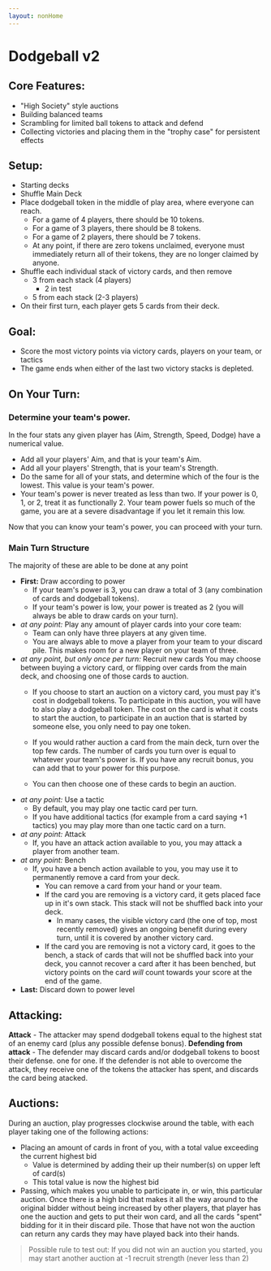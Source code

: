 ```yaml
---
layout: nonHome
---
```


# Dodgeball v2

## Core Features:
- "High Society" style auctions
- Building balanced teams
- Scrambling for limited ball tokens to attack and defend
- Collecting victories and placing them in the "trophy case" for persistent effects

## Setup:
- Starting decks
- Shuffle Main Deck
- Place dodgeball token in the middle of play area, where everyone can reach.
	- For a game of 4 players, there should be 10 tokens.
	- For a game of 3 players, there should be 8 tokens.
	- For a game of 2 players, there should be 7 tokens.
	- At any point, if there are zero tokens unclaimed, everyone must immediately return all of their tokens, they are no longer claimed by anyone.
- Shuffle each individual stack of victory cards, and then remove
	- 3 from each stack (4 players)
		- 2 in test
	- 5 from each stack (2-3 players)
- On their first turn, each player gets 5 cards from their deck.

## Goal:
- Score the most victory points via victory cards, players on your team, or tactics
- The game ends when either of the last two victory stacks is depleted.

## On Your Turn:
### Determine your team's power.
In the four stats any given player has (Aim, Strength, Speed, Dodge) have a numerical value.

- Add all your players' Aim, and that is your team's Aim.
- Add all your players' Strength, that is your team's Strength.
- Do the same for all of your stats, and determine which of the four is the lowest. This value is your team's power.
- Your team's power is never treated as less than two. If your power is 0, 1, or 2, treat it as functionally 2. Your team power fuels so much of the game, you are at a severe disadvantage if you let it remain this low.

Now that you can know your team's power, you can proceed with your turn.

### Main Turn Structure
The majority of these are able to be done at any point
- **First:** Draw according to power
	- If your team's power is 3, you can draw a total of 3 (any combination of cards and dodgeball tokens).
	- If your team's power is low, your power is treated as 2 (you will always be able to draw cards on your turn).
- *at any point:* Play any amount of player cards into your core team:
	- Team can only have three players at any given time.
	- You are always able to move a player from your team to your discard pile. This makes room for a new player on your team of three.
- *at any point, but only once per turn:* Recruit new cards
	You may choose between buying a victory card, or flipping over cards from the main deck, and choosing one of those cards to auction.
	- If you choose to start an auction on a victory card, you must pay it's cost in dodgeball tokens. To participate in this auction, you will have to also play a dodgeball token. The cost on the card is what it costs to start the auction, to participate in an auction that is started by someone else, you only need to pay one token.

	- If you would rather auction a card from the main deck, turn over the top few cards. The number of cards you turn over is equal to whatever your team's power is. If you have any recruit bonus, you can add that to your power for this purpose.
	- You can then choose one of these cards to begin an auction.
- *at any point:* Use a tactic
	- By default, you may play one tactic card per turn.
	- If you have additional tactics (for example from a card saying +1 tactics) you may play more than one tactic card on a turn.
- *at any point:* Attack
	- If, you have an attack action available to you, you may attack a player from another team.
- *at any point:* Bench
	- If, you have a bench action available to you, you may use it to permanently remove a card from your deck.
		- You can remove a card from your hand or your team.
		- If the card you are removing is a victory card, it gets placed face up in it's own stack. This stack will not be shuffled back into your deck.
			- In many cases, the visible victory card (the one of top, most recently removed) gives an ongoing benefit during every turn, until it is covered by another victory card.
		- If the card you are removing is not a victory card, it goes to the bench, a stack of cards that will not be shuffled back into your deck, you cannot recover a card after it has been benched, but victory points on the card *will* count towards your score at the end of the game.
- **Last:** Discard down to power level

## Attacking:
**Attack** - The attacker may spend dodgeball tokens equal to the highest stat of an enemy card (plus any possible defense bonus).
**Defending from attack** - The defender may discard cards and/or dodgeball tokens to boost their defense. one for one.
If the defender is not able to overcome the attack, they receive one of the tokens the attacker has spent, and discards the card being atacked.

## Auctions:
During an auction, play progresses clockwise around the table, with each player taking one of the following actions:
- Placing an amount of cards in front of you, with a total value exceeding the current highest bid
	- Value is determined by adding their up their number(s) on upper left of card(s)
	- This total value is now the highest bid
- Passing, which makes you unable to participate in, or win, this particular auction.
Once there is a high bid that makes it all the way around to the original bidder without being increased by other players, that player has one the auction and gets to put their won card, and all the cards "spent" bidding for it in their discard pile.
Those that have not won the auction can return any cards they may have played back into their hands.
>Possible rule to test out: If you did not win an auction you started, you may start another auction at -1 recruit strength (never less than 2)
